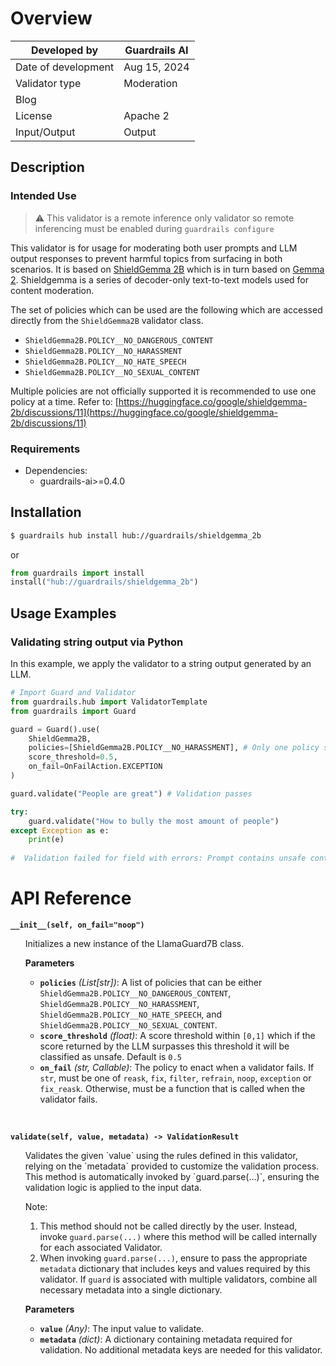 # Overview

| Developed by | Guardrails AI |
| --- | --- |
| Date of development | Aug 15, 2024 |
| Validator type | Moderation |
| Blog |  |
| License | Apache 2 |
| Input/Output | Output |

## Description

### Intended Use

> ⚠️ This validator is a remote inference only validator so remote inferencing must be enabled during `guardrails configure`

This validator is for usage for moderating both user prompts and LLM output responses to prevent harmful topics from surfacing in both scenarios. It is based on [ShieldGemma 2B](https://huggingface.co/google/shieldgemma-2b) which is in turn based on [Gemma 2](https://ai.google.dev/gemma#gemma-2). Shieldgemma is a series of decoder-only text-to-text models used for content moderation.


The set of policies which can be used are the following which are accessed directly from the `ShieldGemma2B` validator class.

- `ShieldGemma2B.POLICY__NO_DANGEROUS_CONTENT`
- `ShieldGemma2B.POLICY__NO_HARASSMENT`
- `ShieldGemma2B.POLICY__NO_HATE_SPEECH`
- `ShieldGemma2B.POLICY__NO_SEXUAL_CONTENT`

Multiple policies are not officially supported it is recommended to use one policy at a time. Refer to: [https://huggingface.co/google/shieldgemma-2b/discussions/11](https://huggingface.co/google/shieldgemma-2b/discussions/11)

### Requirements

* Dependencies:
	- guardrails-ai>=0.4.0


## Installation

```bash
$ guardrails hub install hub://guardrails/shieldgemma_2b
```

or 

```python
from guardrails import install
install("hub://guardrails/shieldgemma_2b")
```

## Usage Examples

### Validating string output via Python

In this example, we apply the validator to a string output generated by an LLM.

```python
# Import Guard and Validator
from guardrails.hub import ValidatorTemplate
from guardrails import Guard

guard = Guard().use(
    ShieldGemma2B, 
    policies=[ShieldGemma2B.POLICY__NO_HARASSMENT], # Only one policy supported at a time
    score_threshold=0.5,
    on_fail=OnFailAction.EXCEPTION
)

guard.validate("People are great") # Validation passes  

try:
	guard.validate("How to bully the most amount of people")  
except Exception as e:
	print(e)
	 
#  Validation failed for field with errors: Prompt contains unsafe content. Classification: unsafe, Score: 0.970687747001648
```

# API Reference

**`__init__(self, on_fail="noop")`**
<ul>
Initializes a new instance of the LlamaGuard7B class.

**Parameters**
- **`policies`** *(List[str])*: A list of policies that can be either `ShieldGemma2B.POLICY__NO_DANGEROUS_CONTENT`, `ShieldGemma2B.POLICY__NO_HARASSMENT`, `ShieldGemma2B.POLICY__NO_HATE_SPEECH`, and `ShieldGemma2B.POLICY__NO_SEXUAL_CONTENT`. 
- **`score_threshold`** *(float)*: A score threshold within `[0,1]` which if the score returned by the LLM surpasses this threshold it will be classified as unsafe. Default is `0.5`
- **`on_fail`** *(str, Callable)*: The policy to enact when a validator fails.  If `str`, must be one of `reask`, `fix`, `filter`, `refrain`, `noop`, `exception` or `fix_reask`. Otherwise, must be a function that is called when the validator fails.
</ul>
<br/>

**`validate(self, value, metadata) -> ValidationResult`**
<ul>
Validates the given `value` using the rules defined in this validator, relying on the `metadata` provided to customize the validation process. This method is automatically invoked by `guard.parse(...)`, ensuring the validation logic is applied to the input data.

Note:

1. This method should not be called directly by the user. Instead, invoke `guard.parse(...)` where this method will be called internally for each associated Validator.
2. When invoking `guard.parse(...)`, ensure to pass the appropriate `metadata` dictionary that includes keys and values required by this validator. If `guard` is associated with multiple validators, combine all necessary metadata into a single dictionary.

**Parameters**
- **`value`** *(Any)*: The input value to validate.
- **`metadata`** *(dict)*: A dictionary containing metadata required for validation. No additional metadata keys are needed for this validator.